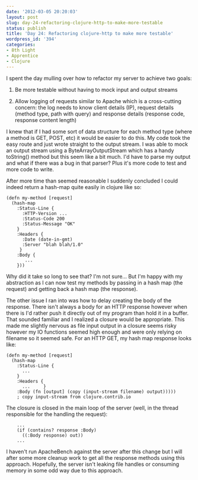 ```yaml
---
date: '2012-03-05 20:20:03'
layout: post
slug: day-24-refactoring-clojure-http-to-make-more-testable
status: publish
title: 'Day 24: Refactoring clojure-http to make more testable'
wordpress_id: '394'
categories:
- 8th Light
- Apprentice
- Clojure
---
```


I spent the day mulling over how to refactor my server to achieve two goals:



	
  1. Be more testable without having to mock input and output streams

	
  2. Allow logging of requests similar to Apache which is a cross-cutting concern: the log needs to know client details (IP), request details (method type, path with query) and response details (response code, response content length)


I knew that if I had some sort of data structure for each method type (where a method is GET, POST, etc) it would be easier to do this. My code took the easy route and just wrote straight to the output stream. I was able to mock an output stream using a ByteArrayOutputStream which has a handy toString() method but this seem like a bit much. I'd have to parse my output and what if there was a bug in that parser? Plus it's more code to test and more code to write.

After more time than seemed reasonable I suddenly concluded I could indeed return a hash-map quite easily in clojure like so:

    
    (defn my-method [request]
      (hash-map
        :Status-Line {
          :HTTP-Version ...
          :Status-Code 200
          :Status-Message "OK"
        }
        :Headers {
          :Date (date-in-gmt)
          :Server "blah blah/1.0"
         }
        :Body {
           ...
        }))


Why did it take so long to see that? I'm not sure... But I'm happy with my abstraction as I can now test my methods by passing in a hash map (the request) and getting back a hash map (the response).

The other issue I ran into was how to delay creating the body of the response. There isn't always a body for an HTTP response however when there is I'd rather push it directly out of my program than hold it in a buffer. That sounded familiar and I realized a closure would be appropriate. This made me slightly nervous as file input output in a closure seems risky however my IO functions seemed high enough and were only relying on filename so it seemed safe. For an HTTP GET, my hash map response looks like:

    
    (defn my-method [request]
      (hash-map
        :Status-Line {
          ...
        }
        :Headers {
          ...     }
        :Body (fn [output] (copy (input-stream filename) output)))))
        ; copy input-stream from clojure.contrib.io


The closure is closed in the main loop of the server (well, in the thread responsible for the handling the request):

    
        ...
        (if (contains? response :Body)
          ((:Body response) out))
        ...


I haven't run ApacheBench against the server after this change but I will after some more cleanup work to get all the response methods using this approach. Hopefully, the server isn't leaking file handles or consuming memory in some odd way due to this approach.
